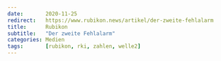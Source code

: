 ```yaml
---
date:       2020-11-25
redirect:   https://www.rubikon.news/artikel/der-zweite-fehlalarm
title:      Rubikon
subtitle:   "Der zweite Fehlalarm"
categories: Medien
tags:       [rubikon, rki, zahlen, welle2]
---
```

